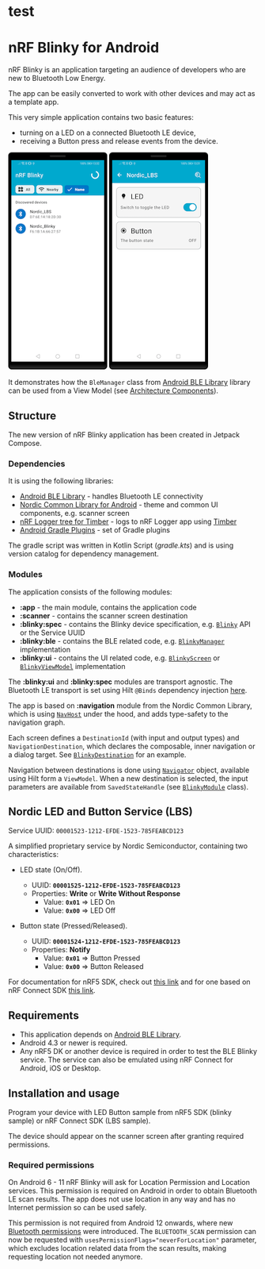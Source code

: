 # test

# nRF Blinky for Android

nRF Blinky is an application targeting an audience of developers who are new to 
Bluetooth Low Energy. 

The app can be easily converted to work with other devices and may act as a template app.

This very simple application contains two basic features:
* turning on a LED on a connected Bluetooth LE device,
* receiving a Button press and release events from the device.

![Scanner](images/scanner.png) ![Blinky](images/blinky.png)

It demonstrates how the `BleManager` class from 
[Android BLE Library](https://github.com/NordicSemiconductor/Android-BLE-Library/) 
library can be used from a View Model 
(see [Architecture Components](https://developer.android.com/topic/libraries/architecture/index.html)).

## Structure

The new version of nRF Blinky application has been created in Jetpack Compose.

### Dependencies

It is using the following libraries:
* [Android BLE Library](https://github.com/NordicSemiconductor/Android-BLE-Library/) - handles Bluetooth LE connectivity
* [Nordic Common Library for Android](https://github.com/NordicPlayground/Android-Common-Libraries) - theme and common UI components, e.g. scanner screen
* [nRF Logger tree for Timber](https://github.com/NordicSemiconductor/nRF-Logger-API) - logs to nRF Logger app using [Timber](https://github.com/JakeWharton/timber)
* [Android Gradle Plugins](https://github.com/NordicSemiconductor/Android-Gradle-Plugins) - set of Gradle plugins

The gradle script was written in Kotlin Script (*gradle.kts*) and is using version catalog for 
dependency management.

### Modules

The application consists of the following modules:

* **:app** - the main module, contains the application code
* **:scanner** - contains the scanner screen destination
* **:blinky:spec** - contains the Blinky device specification, e.g. [`Blinky`](https://github.com/NordicSemiconductor/Android-nRF-Blinky/blob/b23b0252fe14bd0961c1edafa973f7da2768feb9/blinky/spec/src/main/java/no/nordicsemi/android/blinky/spec/Blinky.kt) API or the Service UUID
* **:blinky:ble** - contains the BLE related code, e.g. [`BlinkyManager`](https://github.com/NordicSemiconductor/Android-nRF-Blinky/blob/b23b0252fe14bd0961c1edafa973f7da2768feb9/blinky/ble/src/main/java/no/nordicsemi/android/blinky/ble/BlinkyManager.kt) implementation
* **:blinky:ui** - contains the UI related code, e.g. [`BlinkyScreen`](https://github.com/NordicSemiconductor/Android-nRF-Blinky/blob/b23b0252fe14bd0961c1edafa973f7da2768feb9/blinky/ui/src/main/java/no/nordicsemi/android/blinky/control/view/BlinkyScreen.kt)
  or [`BlinkyViewModel`](https://github.com/NordicSemiconductor/Android-nRF-Blinky/blob/b23b0252fe14bd0961c1edafa973f7da2768feb9/blinky/ui/src/main/java/no/nordicsemi/android/blinky/control/viewmodel/BlinkyViewModel.kt) implementation

The **:blinky:ui** and **:blinky:spec** modules are transport agnostic. The Bluetooth LE transport
is set using Hilt `@Binds` dependency injection [here](https://github.com/NordicSemiconductor/Android-nRF-Blinky/blob/b23b0252fe14bd0961c1edafa973f7da2768feb9/app/src/main/java/no/nordicsemi/android/blinky/di/BlinkyModule.kt#L59).

The app is based on **:navigation** module from the Nordic Common Library, which is using 
[`NavHost`](https://developer.android.com/jetpack/compose/navigation) under the hood, and adds 
type-safety to the navigation graph.

Each screen defines a `DestinationId` (with input and output types) and `NavigationDestination`, 
which declares the composable, inner navigation or a dialog target. See [`BlinkyDestination`](https://github.com/NordicSemiconductor/Android-nRF-Blinky/blob/b23b0252fe14bd0961c1edafa973f7da2768feb9/blinky/ui/src/main/java/no/nordicsemi/android/blinky/control/BlinkyDestination.kt) for an example.

Navigation between destinations is done using [`Navigator`](https://github.com/NordicPlayground/Android-Common-Libraries/blob/d8e60628a877eccf8592da4889cf12afdbc08e44/navigation/src/main/java/no/nordicsemi/android/common/navigation/Navigator.kt) object, 
available using Hilt form a `ViewModel`. When a new destination is selected, the input parameters 
are available from `SavedStateHandle` (see [`BlinkyModule`](https://github.com/NordicSemiconductor/Android-nRF-Blinky/blob/b23b0252fe14bd0961c1edafa973f7da2768feb9/app/src/main/java/no/nordicsemi/android/blinky/di/BlinkyModule.kt) class).

## Nordic LED and Button Service (LBS)

Service UUID: `00001523-1212-EFDE-1523-785FEABCD123`

A simplified proprietary service by Nordic Semiconductor, containing two characteristics:

- LED state (On/Off).
  - UUID: **`00001525-1212-EFDE-1523-785FEABCD123`**
  - Properties: **Write** or **Write Without Response**
    - Value: **`0x01`** => LED On
    - Value: **`0x00`** => LED Off

- Button state (Pressed/Released).
  - UUID: **`00001524-1212-EFDE-1523-785FEABCD123`**
  - Properties: **Notify**
    - Value: **`0x01`** => Button Pressed
    - Value: **`0x00`** => Button Released
  
For documentation for nRF5 SDK, check out 
[this link](https://infocenter.nordicsemi.com/topic/sdk_nrf5_v17.1.0/ble_sdk_app_blinky.html?cp=8_1_4_2_2_3)
and for one based on nRF Connect SDK 
[this link](https://developer.nordicsemi.com/nRF_Connect_SDK/doc/latest/nrf/samples/bluetooth/peripheral_lbs/README.html).

## Requirements

* This application depends on [Android BLE Library](https://github.com/NordicSemiconductor/Android-BLE-Library/).
* Android 4.3 or newer is required.
* Any nRF5 DK or another device is required in order to test the BLE Blinky service. The service 
  can also be emulated using nRF Connect for Android, iOS or Desktop.

## Installation and usage

Program your device with LED Button sample from nRF5 SDK (blinky sample) or nRF Connect SDK (LBS sample).

The device should appear on the scanner screen after granting required permissions.

### Required permissions

On Android 6 - 11 nRF Blinky will ask for Location Permission and Location services. 
This permission is required on Android in order to obtain Bluetooth LE scan results. The app does not
use location in any way and has no Internet permission so can be used safely.

This permission is not required from Android 12 onwards, where new 
[Bluetooth permissions](https://developer.android.com/guide/topics/connectivity/bluetooth/permissions)
were introduced. The `BLUETOOTH_SCAN` permission can now be requested with 
`usesPermissionFlags="neverForLocation"` parameter, which excludes location related data from the
scan results, making requesting location not needed anymore.
